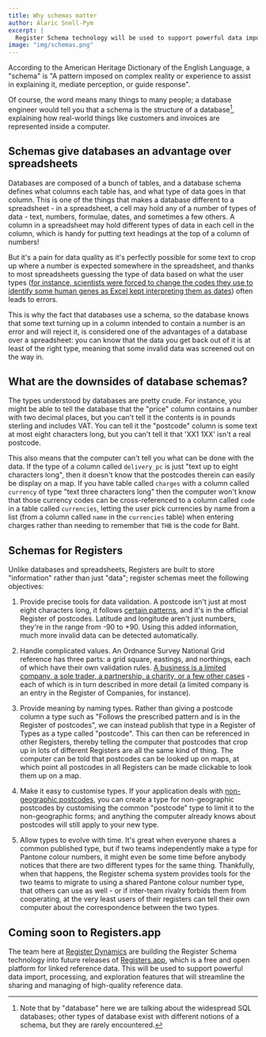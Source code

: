 ```yaml
---
title: Why schemas matter
author: Alaric Snell-Pym
excerpt: |
  Register Schema technology will be used to support powerful data import, processing, and exploration features that will streamline the sharing and managing of high-quality reference data.
image: "img/schemas.png"
---
```


According to the American Heritage Dictionary of the English Language, a "schema" is "A pattern imposed on complex reality or experience to assist in explaining it, mediate perception, or guide response".

Of course, the word means many things to many people; a database engineer would tell you that a schema is the structure of a database[^1], explaining how real-world things like customers and invoices are represented inside a computer.

## Schemas give databases an advantage over spreadsheets

Databases are composed of a bunch of tables, and a database schema defines what columns each table has, and what type of data goes in that column. This is one of the things that makes a database different to a spreadsheet - in a spreadsheet, a cell may hold any of a number of types of data - text, numbers, formulae, dates, and sometimes a few others. A column in a spreadsheet may hold different types of data in each cell in the column, which is handy for putting text headings at the top of a column of numbers!

But it's a pain for data quality as it's perfectly possible for some text to crop up where a number is expected somewhere in the spreadsheet, and thanks to most spreadsheets guessing the type of data based on what the user types ([for instance, scientists were forced to change the codes they use to identify some human genes as Excel kept interpreting them as dates](https://www.theverge.com/2020/8/6/21355674/human-genes-rename-microsoft-excel-misreading-dates)) often leads to errors.

This is why the fact that databases use a schema, so the database knows that some text turning up in a column intended to contain a number is an error and will reject it, is considered one of the advantages of a database over a spreadsheet: you can know that the data you get back out of it is at least of the right type, meaning that some invalid data was screened out on the way in.

## What are the downsides of database schemas?

The types understood by databases are pretty crude. For instance, you might be able to tell the database that the "price" column contains a number with two decimal places, but you can't tell it the contents is in pounds sterling and includes VAT. You can tell it the "postcode" column is some text at most eight characters long, but you can't tell it that 'XX1 1XX' isn't a real postcode.

This also means that the computer can't tell you what can be done with the data. If the type of a column called `delivery_pc` is just "text up to eight characters long", then it doesn't know that the postcodes therein can easily be display on a map. If you have table called `charges` with a column called `currency` of type "text three characters long" then the computer won't know that those currency codes can be cross-referenced to a column called `code` in a table called `currencies`, letting the user pick currencies by name from a list (from a column called `name` in the `currencies` table) when entering charges rather than needing to remember that `THB` is the code for Baht.

## Schemas for Registers

Unlike databases and spreadsheets, Registers are built to store "information" rather than just "data"; register schemas meet the following objectives:

1. Provide precise tools for data validation. A postcode isn't just at most eight characters long, it follows [certain patterns](https://webarchive.nationalarchives.gov.uk/20101126012154/http://www.cabinetoffice.gov.uk/govtalk/schemasstandards/e-gif/datastandards/address/postcode.aspx), and it's in the official Register of postcodes. Latitude and longitude aren't just numbers, they're in the range from -90 to +90. Using this added information, much more invalid data can be detected automatically.

2. Handle complicated values. An Ordnance Survey National Grid reference has three parts: a grid square, eastings, and northings, each of which have their own validation rules. [A business is a limited company, a sole trader, a partnership, a charity, or a few other cases](https://registers.blog/registers-are-everybodys-business) - each of which is in turn described in more detail (a limited company is an entry in the Register of Companies, for instance).

3. Provide meaning by naming types. Rather than giving a postcode column a type such as "Follows the prescribed pattern and is in the Register of postcodes", we can instead publish that type in a Register of Types as a type called "postcode". This can then can be referenced in other Registers, thereby telling the computer that postcodes that crop up in lots of different Registers are all the same kind of thing. The computer can be told that postcodes can be looked up on maps, at which point all postcodes in all Registers can be made clickable to look them up on a map.

4. Make it easy to customise types. If your application deals with [non-geographic postcodes](https://en.wikipedia.org/wiki/Postcodes_in_the_United_Kingdom#Non-geographic_codes), you can create a type for non-geographic postcodes by customising the common "postcode" type to limit it to the non-geographic forms; and anything the computer already knows about postcodes will still apply to your new type.

5. Allow types to evolve with time. It's great when everyone shares a common published type, but if two teams independently make a type for Pantone colour numbers, it might even be some time before anybody notices that there are two different types for the same thing. Thankfully, when that happens, the Register schema system provides tools for the two teams to migrate to using a shared Pantone colour number type, that others can use as well - or if inter-team rivalry forbids them from cooperating, at the very least users of their registers can tell their own computer about the correspondence between the two types.

## Coming soon to Registers.app

The team here at [Register Dynamics](https://www.register-dynamics.co.uk) are building the Register Schema technology into future releases of [Registers.app](https://registers.app), which is a free and open platform for linked reference data. This will be used to support powerful data import, processing, and exploration features that will streamline the sharing and managing of high-quality reference data.

[^1]: Note that by "database" here we are talking about the widespread SQL databases; other types of database exist with different notions of a schema, but they are rarely encountered.
